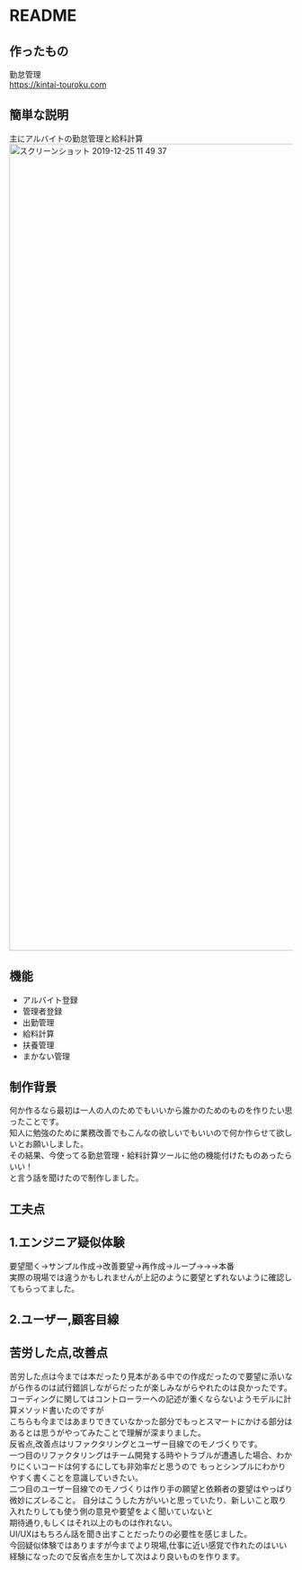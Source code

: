 # README
## 作ったもの
 
勤怠管理  
https://kintai-touroku.com

## 簡単な説明

主にアルバイトの勤怠管理と給料計算  
<img width="1434" alt="スクリーンショット 2019-12-25 11 49 37" src="https://user-images.githubusercontent.com/53929705/71430048-16468580-270d-11ea-960e-343dd5982ed7.png">
 
## 機能

- アルバイト登録
- 管理者登録
- 出勤管理
- 給料計算
- 扶養管理
- まかない管理

## 制作背景

何か作るなら最初は一人の人のためでもいいから誰かのためのものを作りたい思ったことです。  
知人に勉強のために業務改善でもこんなの欲しいでもいいので何か作らせて欲しいとお願いしました。  
その結果、今使ってる勤怠管理・給料計算ツールに他の機能付けたものあったらいい！  
と言う話を聞けたので制作しました。

## 工夫点

## 1.エンジニア疑似体験  

要望聞く→サンプル作成→改善要望→再作成→ループ→→→本番  
実際の現場では違うかもしれませんが上記のように要望とずれないように確認してもらってました。  

## 2.ユーザー,顧客目線

## 苦労した点,改善点

苦労した点は今までは本だったり見本がある中での作成だったので要望に添いながら作るのは試行錯誤しながらだったが楽しみながらやれたのは良かったです。  
コーディングに関してはコントローラーへの記述が重くならないようモデルに計算メソッド書いたのですが  
こちらも今まではあまりできていなかった部分でもっとスマートにかける部分はあるとは思うがやってみたことで理解が深まりました。  
反省点,改善点はリファクタリングとユーザー目線でのモノづくりです。  
一つ目のリファクタリングはチーム開発する時やトラブルが遭遇した場合、わかりにくいコードは何するにしても非効率だと思うので
もっとシンプルにわかりやすく書くことを意識していきたい。  
二つ目のユーザー目線でのモノづくりは作り手の願望と依頼者の要望はやっぱり微妙にズレること。
自分はこうした方がいいと思っていたり、新しいこと取り入れたりしても使う側の意見や要望をよく聞いていないと  
期待通り,もしくはそれ以上のものは作れない。    
UI/UXはもちろん話を聞き出すことだったりの必要性を感じました。  
今回疑似体験ではありますが今までより現場,仕事に近い感覚で作れたのはいい経験になったので反省点を生かして次はより良いものを作ります。

 

